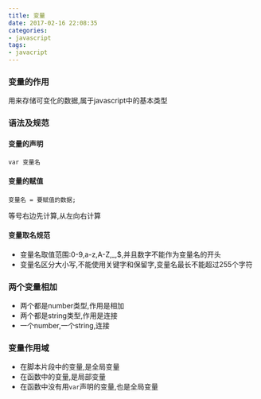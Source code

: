 ```yaml
---
title: 变量
date: 2017-02-16 22:08:35
categories:
- javascript
tags:
- javacript
---
```


### 变量的作用

用来存储可变化的数据,属于javascript中的基本类型

### 语法及规范

#### 变量的声明

`var 变量名`

#### 变量的赋值
`变量名 = 要赋值的数据;`

等号右边先计算,从左向右计算
<!--more-->
#### 变量取名规范

- 变量名取值范围:0-9,a-z,A-Z,_,$,并且数字不能作为变量名的开头
- 变量名区分大小写,不能使用关键字和保留字,变量名最长不能超过255个字符

### 两个变量相加

- 两个都是number类型,作用是相加
- 两个都是string类型,作用是连接
- 一个number,一个string,连接

### 变量作用域

- 在脚本片段中的变量,是全局变量
- 在函数中的变量,是局部变量
- 在函数中没有用`var`声明的变量,也是全局变量
<!--more-->